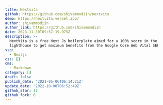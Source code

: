 ```yaml
---
title: Nextvita
github: https://github.com/shivammodiin/nextvita
demo: https://nextvita.vercel.app/
author: shivammodiin
author_link: https://github.com/shivammodiin
date: 2023-11-30T09:57:19.975Z
description: >-
  NextVita is a free Next Js boilerplate aimed for a 100% score in the
  lighthouse to get maximum benefits from the Google Core Web Vital SEO update.
ssg:
  - Nextjs
css: []
cms:
  - Markdown
category: []
draft: false
publish_date: '2021-06-06T06:14:21Z'
update_date: '2022-10-08T06:52:49Z'
github_star: 12
github_fork: 6
---
```

